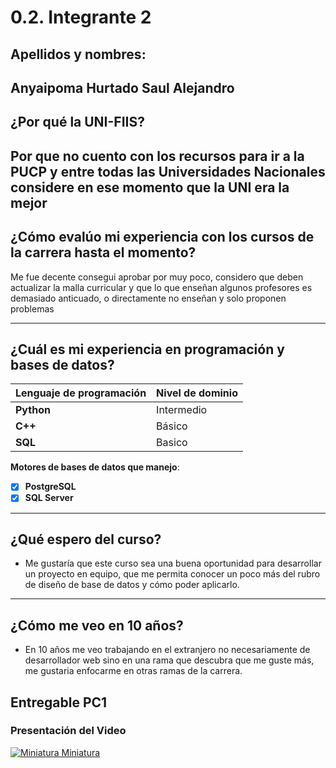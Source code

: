 # 0.2. Integrante 2
## Apellidos y nombres:

Anyaipoma Hurtado Saul Alejandro
---
## ¿Por qué la UNI-FIIS?

Por que no cuento con los recursos para ir a la PUCP y entre todas las Universidades Nacionales considere en ese momento que la UNI era la mejor
---

## ¿Cómo evalúo mi experiencia con los cursos de la carrera hasta el momento?

Me fue decente consegui aprobar por muy poco, considero que deben actualizar la malla curricular y que lo que enseñan algunos profesores es demasiado anticuado, o directamente no enseñan y solo proponen problemas

---

## ¿Cuál es mi experiencia en programación y bases de datos?

| Lenguaje de programación | Nivel de dominio |
| ------------------------ | ---------------- |
| **Python**               | Intermedio       |
| **C++**                  | Básico           |
| **SQL**                  | Basico           |

**Motores de bases de datos que manejo**:

- [x] **PostgreSQL**
- [x] **SQL Server**

---

## ¿Qué espero del curso?

- Me gustaría que este curso sea una buena oportunidad para desarrollar un proyecto en equipo, que me permita conocer un poco más del rubro de diseño de base de datos y cómo poder aplicarlo.

---

## ¿Cómo me veo en 10 años?

- En 10 años me veo trabajando en el extranjero no necesariamente de desarrollador web sino en una rama que descubra que me guste más, me gustaria enfocarme en otras ramas de la carrera.

## Entregable PC1

### Presentación del Video

[![Miniatura Miniatura](http://img.youtube.com/vi/bjbVKWkoQ5w/0.jpg)](https://www.youtube.com/watch?v=bjbVKWkoQ5w)